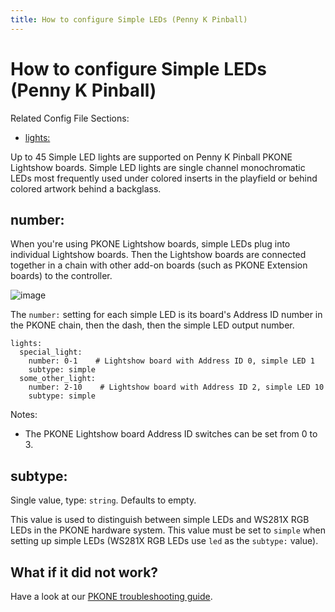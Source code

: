 ```yaml
---
title: How to configure Simple LEDs (Penny K Pinball)
---
```


# How to configure Simple LEDs (Penny K Pinball)


Related Config File Sections:

* [lights:](../../config/lights.md)

Up to 45 Simple LED lights are supported on Penny K Pinball PKONE
Lightshow boards. Simple LED lights are single channel monochromatic
LEDs most frequently used under colored inserts in the playfield or
behind colored artwork behind a backglass.

## number:

When you're using PKONE Lightshow boards, simple LEDs plug into
individual Lightshow boards. Then the Lightshow boards are connected
together in a chain with other add-on boards (such as PKONE Extension
boards) to the controller.

![image](/docs/hardware/images/pkone-lightshow.png)

The `number:` setting for each simple LED is its board's Address ID
number in the PKONE chain, then the dash, then the simple LED output
number.

``` mpf-config
lights:
  special_light:
    number: 0-1    # Lightshow board with Address ID 0, simple LED 1
    subtype: simple
  some_other_light:
    number: 2-10    # Lightshow board with Address ID 2, simple LED 10
    subtype: simple
```

Notes:

* The PKONE Lightshow board Address ID switches can be set from 0 to
    3.

## subtype:

Single value, type: `string`. Defaults to empty.

This value is used to distinguish between simple LEDs and WS281X RGB
LEDs in the PKONE hardware system. This value must be set to `simple`
when setting up simple LEDs (WS281X RGB LEDs use `led` as the `subtype:`
value).

## What if it did not work?

Have a look at our
[PKONE troubleshooting guide](../../troubleshooting/index.md).
